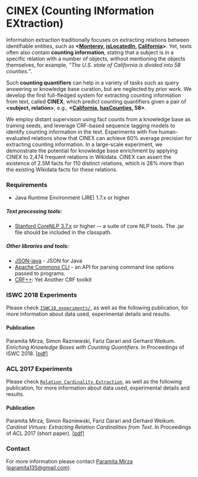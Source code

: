 # CINEX (Counting INformation EXtraction)

Information extraction traditionally focuses on extracting relations between identifiable entities, such as **<[Monterey](https://www.wikidata.org/wiki/Q108072), [isLocatedIn](https://www.wikidata.org/wiki/Property:P131), [California](https://www.wikidata.org/wiki/Q99)>**. Yet, texts often also contain **counting information**, stating that a subject is in a specific relation with a number of objects, without mentioning the objects themselves, for example, *“The U.S. state of California is divided into 58 counties.”*. 

Such **counting quantifiers** can help in a variety of tasks such as query answering or knowledge base curation, but are neglected by prior work. We develop the first full-fledged system for extracting counting information from text, called **CINEX**, which predict counting quantifiers given a pair of **<subject, relation>**, e.g., **<[California](https://www.wikidata.org/wiki/Q99), [hasCounties](https://www.wikidata.org/wiki/Property:P150), 58>**. 

We employ distant supervision using fact counts from a knowledge base as training seeds, and leverage CRF-based sequence tagging models to identify counting information in the text. Experiments with five human-evaluated relations show that CINEX can achieve 60% average precision for extracting counting information. In a large-scale experiment, we demonstrate the potential for knowledge base enrichment by applying CINEX to 2,474 frequent relations in Wikidata. CINEX can assert the existence of 2.5M facts for 110 distinct relations, which is 28% more than the existing Wikidata facts for these relations.

### Requirements
* Java Runtime Environment (JRE) 1.7.x or higher

##### Text processing tools:
* [Stanford CoreNLP 3.7.x](http://stanfordnlp.github.io/CoreNLP/) or higher -- a suite of core NLP tools. The .jar file should be included in the classpath.

##### Other libraries and tools:
* [JSON-java](https://mvnrepository.com/artifact/org.json/json) - JSON for Java
* [Apache Commons CLI](https://commons.apache.org/proper/commons-cli/) - an API for parsing command line options passed to programs.
* [CRF++](https://taku910.github.io/crfpp/): Yet Another CRF toolkit

### ISWC 2018 Experiments

Please check [`ISWC18_experiments/`](ISWC18_experiments/), as well as the following publication, for more information about data used, experimental details and results.

#### Publication
Paramita Mirza, Simon Razniewski, Fariz Darari and Gerhard Weikum. *Enriching Knowledge Bases with Counting Quantifiers*. In Proceedings of ISWC 2018. [[pdf]](https://arxiv.org/pdf/1807.03656.pdf)

### ACL 2017 Experiments

Please check [`Relation Cardinality Extraction`](https://github.com/paramitamirza/RelationCardinalityExtraction), as well as the following publication, for more information about data used, experimental details and results.

#### Publication
Paramita Mirza, Simon Razniewski, Fariz Darari and Gerhard Weikum. *Cardinal Virtues: Extracting Relation Cardinalities from Text*. In Proceedings of ACL 2017 (short paper). [[pdf]](http://aclweb.org/anthology/P/P17/P17-2055.pdf)

### Contact
For more information please contact [Paramita Mirza](http://paramitamirza.com/) (paramita135@gmail.com).
